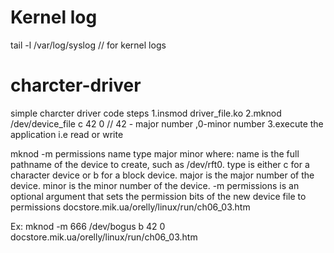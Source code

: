 # Kernel log
tail -l /var/log/syslog // for kernel logs

# charcter-driver
simple charcter driver code
steps
1.insmod driver_file.ko
2.mknod /dev/device_file c 42 0 // 42 - major number ,0-minor number
3.execute the application i.e read or write

mknod -m permissions name type major minor 
where: name is the full pathname of the device to create, such as /dev/rft0. 
type is either c for a character device or b for a block device. 
major is the major number of the device. 
minor is the minor number of the device. 
-m permissions is an optional argument that sets the permission bits of the new device file to permissions docstore.mik.ua/orelly/linux/run/ch06_03.htm

Ex: mknod -m 666 /dev/bogus b 42 0 docstore.mik.ua/orelly/linux/run/ch06_03.htm
